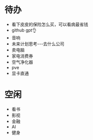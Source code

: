 

# 待办

+ 看下皮皮的保险怎么买，可以看病最省钱
+ github gpt👌
+ 音响
+ 未来计划思考---去什么公司
+ 卖电脑
+ 家电消费券
+ 空气净化器
+ pve
+ 显卡直通

# 空闲

+ 看书
+ 影视
+ 金融
+ AI
+ 健身

